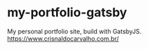 # my-portfolio-gatsby
My personal portfolio site, build with GatsbyJS. https://www.crisnaldocarvalho.com.br/

